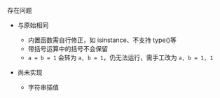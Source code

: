 存在问题
- 与原始相同
  - 内置函数需自行修正，如 isinstance、不支持 type()等
  - 带括号运算中的括号不会保留
  - `a = b = 1` 会转为 `a, b = 1`，仍无法运行，需手工改为 `a, b = 1, 1`

- 尚未实现
  - 字符串插值
